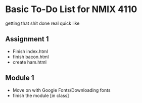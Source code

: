 # Basic To-Do List for NMIX 4110
getting that shit done real quick like

## Assignment 1
- Finish index.html
- finish bacon.html
- create ham.html

## Module 1
- Move on with Google Fonts/Downloading fonts
- finish the module [in class]
